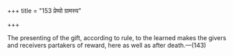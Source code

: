 +++
title = "153 प्रेष्यो ग्रामस्य"

+++

The presenting of the gift, according to rule, to the learned makes the givers and receivers partakers of reward, here as well as after death.—(143)